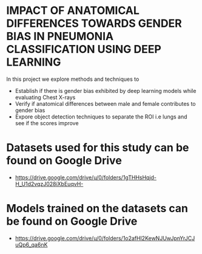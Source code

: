 # IMPACT OF ANATOMICAL DIFFERENCES TOWARDS GENDER BIAS IN PNEUMONIA CLASSIFICATION USING DEEP LEARNING

In this project we explore methods and techniques to 
- Establish if there is gender bias exhibited by deep learning models while evaluating Chest X-rays
- Verify if anatomical differences between male and female contributes to gender bias
- Expore object detection techniques to separate the ROI i.e lungs and see if the scores improve

# Datasets used for this study can be found on Google Drive
- https://drive.google.com/drive/u/0/folders/1gTHHsHqjd-H_U1d2vqzJ028iXbEuqvH-

# Models trained on the datasets can be found on Google Drive
- https://drive.google.com/drive/u/0/folders/1o2afHl2KewNJUwJpnYrJCJuQp6_qa6nK

